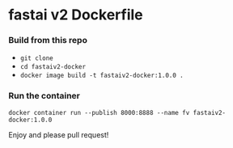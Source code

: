 fastai v2 Dockerfile
===

### Build from this repo

- `git clone`
- `cd fastaiv2-docker`
- `docker image build -t fastaiv2-docker:1.0.0 .`


### Run the container

`docker container run --publish 8000:8888 --name fv fastaiv2-docker:1.0.0`

Enjoy and please pull request!